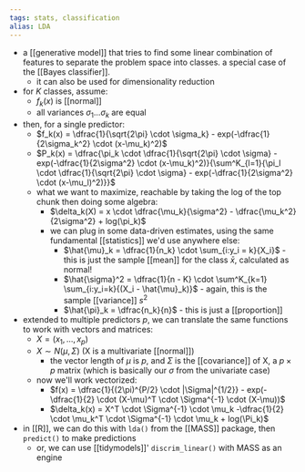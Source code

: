 ```yaml
---
tags: stats, classification
alias: LDA
---
```


- a [[generative model]] that tries to find some linear combination of features to separate the problem space into classes. a special case of the [[Bayes classifier]].
	- it can also be used for dimensionality reduction
- for $K$ classes, assume:
	- $f_k(x)$ is [[normal]]
	- all variances $\sigma_1 ... \sigma_k$ are equal
- then, for a single predictor:
	- $f_k(x) = \dfrac{1}{\sqrt{2\pi} \cdot \sigma_k} - exp(-\dfrac{1}{2\sigma_k^2} \cdot (x-\mu_k)^2)$
	- $P_k(x) = \dfrac{\pi_k \cdot \dfrac{1}{\sqrt{2\pi} \cdot \sigma} - exp(-\dfrac{1}{2\sigma^2} \cdot (x-\mu_k)^2)}{\sum^K_{l=1}{\pi_l \cdot \dfrac{1}{\sqrt{2\pi} \cdot \sigma} - exp(-\dfrac{1}{2\sigma^2} \cdot (x-\mu_l)^2)}}$
	- what we want to maximize, reachable by taking the log of the top chunk then doing some algebra:
		- $\delta_k(X) = x \cdot \dfrac{\mu_k}{\sigma^2} - \dfrac{\mu_k^2}{2\sigma^2} + log(\pi_k)$
		- we can plug in some data-driven estimates, using the same fundamental [[statistics]] we'd use anywhere else:
			- $\hat{\mu}_k = \dfrac{1}{n_k} \cdot \sum_{i:y_i = k}{X_i}$ - this is just the sample [[mean]] for the class $\bar{x}$, calculated as normal!
			- $\hat{\sigma}^2 = \dfrac{1}{n - K} \cdot \sum^K_{k=1} \sum_{i:y_i=k}{(X_i - \hat{\mu}_k)}$ - again, this is the sample [[variance]] $s^2$
			- $\hat{\pi}_k = \dfrac{n_k}{n}$ - this is just a [[proportion]]
- extended to multiple predictors $p$, we can translate the same functions to work with vectors and matrices:
	- $X = (x_1, ..., x_p)$
	- $X \sim N(\mu, \Sigma)$ (X is a multivariate [[normal]])
		- the vector length of $\mu$ is $p$, and $\Sigma$ is the [[covariance]] of X, a $p \times p$ matrix (which is basically our $\sigma$ from the univariate case)
	- now we'll work vectorized:
		- $f(x) = \dfrac{1}{(2\pi)^{P/2} \cdot |\Sigma|^{1/2}} - exp(-\dfrac{1}{2} \cdot (X-\mu)^T \cdot \Sigma^{-1} \cdot (X-\mu))$
		- $\delta_k(x) = X^T \cdot \Sigma^{-1} \cdot \mu_k -\dfrac{1}{2} \cdot \mu_k^T \cdot \Sigma^{-1} \cdot \mu_k + log(\Pi_k)$
- in [[R]], we can do this with `lda()` from the [[MASS]] package, then `predict()` to make predictions
	- or, we can use [[tidymodels]]' `discrim_linear()` with MASS as an engine